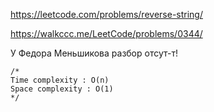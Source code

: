 https://leetcode.com/problems/reverse-string/

https://walkccc.me/LeetCode/problems/0344/

У Федора Меньшикова разбор отсут-т!

    /*
    Time complexity : O(n)
    Space complexity : O(1)
    */ 
